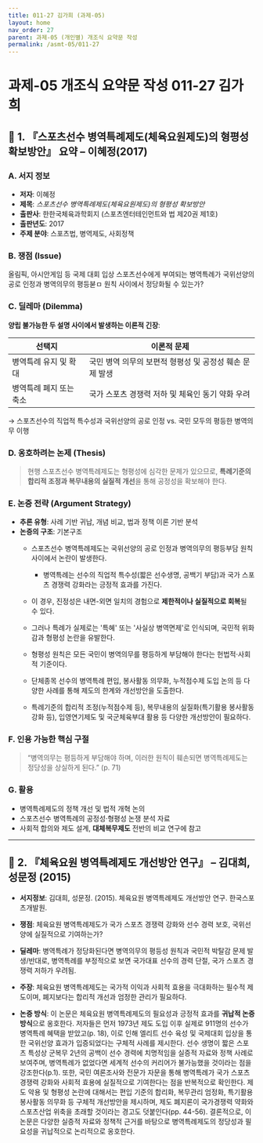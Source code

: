 ```yaml
---
title: 011-27 김가희 (과제-05)
layout: home
nav_order: 27
parent: 과제-05 (개인별) 개조식 요약문 작성
permalink: /asmt-05/011-27
---
```


# 과제-05 개조식 요약문 작성 011-27 김가희 

## 📘 1. 『스포츠선수 병역특례제도(체육요원제도)의 형평성 확보방안』 요약 – 이혜정(2017)
### A. 서지 정보  
- **저자**: 이혜정  
- **제목**: *스포츠선수 병역특례제도(체육요원제도)의 형평성 확보방안*  
- **출판사**: 한한국체육과학회지 (스포츠엔터테인먼트와 법 제20권 제1호)  
- **출판년도**: 2017
- **주제 분야**: 스포츠법, 병역제도, 사회정책 


### B. 쟁점 (Issue)  
올림픽, 아시안게임 등 국제 대회 입상 스포츠선수에게 부여되는 병역특례가 국위선양의 공로 인정과 병역의무의 평등붇ㅁ 원칙 사이에서 정당화될 수 있는가? 


### C. 딜레마 (Dilemma)  
**양립 불가능한 두 설명 사이에서 발생하는 이론적 긴장**:

| 선택지 | 이론적 문제 |
|--------|-------------|
| 병역특례 유지 및 확대 | 국민 병역 의무의 보편적 형평성 및 공정성 훼손 문제 발생 |
| 병역특례 폐지 또는 축소 | 국가 스포츠 경쟁력 저하 및 체육인 동기 약화 우려 |

→ 스포츠선수의 직업적 특수성과 국위선양의 공로 인정 vs. 국민 모두의 평등한 병역의무 이행


### D. 옹호하려는 논제 (Thesis)  
> 현행 스포츠선수 병역특례제도는 형평성에 심각한 문제가 있으므로, **특례기준의 합리적 조정과 복무내용의 실질적 개선**을 통해 공정성을 확보해야 한다. 

### E. 논증 전략 (Argument Strategy)  
- **추론 유형**: 사례 기반 귀납, 개념 비교, 법과 정책 이론 기반 분석  
- **논증의 구조**:
  기본구조
  - 스포츠선수 병역특례제도는 국위선양의 공로 인정과 병역의무의 평등부담 원칙 사이에서 논란이 발생한다.  
    - 병역특례는 선수의 직업적 특수성(짧은 선수생명, 공백기 부담)과 국가 스포츠 경쟁력 강화라는 긍정적 효과를 가진다.  
  - 이 경우, 진정성은 내면-외면 일치의 경험으로 **제한적이나 실질적으로 회복**될 수 있다.  
  - 그러나 특례가 실제로는 '특혜' 또는 '사실상 병역면제'로 인식되며, 국민적 위화감과 형평성 논란을 유발한다.

  - 형평성 원칙은 모든 국민이 병역의무를 평등하게 부담해야 한다는 헌법적·사회적 기준이다.  
  - 단체종목 선수의 병역특례 편입, 봉사활동 의무화, 누적점수제 도입 논의 등 다양한 사례를 통해 제도의 한계와 개선방안을 도출한다.    
  - 특례기준의 합리적 조정(누적점수제 등), 복무내용의 실질화(특기활용 봉사활동 강화 등), 입영연기제도 및 국군체육부대 활용 등 다양한 개선방안이 필요하다.


### F. 인용 가능한 핵심 구절
> “병역의무는 평등하게 부담해야 하며, 이러한 원칙이 훼손되면 병역특례제도는 정당성을 상실하게 된다.” (p. 71)  


### G. 활용
- 병역특례제도의 정책 개선 및 법적 개혁 논의
- 스포츠선수 병역특례의 공정성·형평성 논쟁 분석 자료  
- 사회적 합의와 제도 설계, **대체복무제도** 전반의 비교 연구에 참고

---

## 📘 2. 『체육요원 병역특례제도 개선방안 연구』 – 김대희, 성문정 (2015)

- **서지정보**: 김대희, 성문정. (2015). 체육요원 병역특례제도 개선방안 연구. 한국스포츠개발원.

- **쟁점**: 체육요원 병역특례제도가 국가 스포츠 경쟁력 강화와 선수 경력 보호, 국위선양에 실질적으로 기여하는가?  
- **딜레마**: 병역특례가 정당화된다면 병역의무의 평등성 원칙과 국민적 박탈감 문제 발생/반대로, 병역특례를 부정적으로 보면 국가대표 선수의 경력 단절, 국가 스포츠 경쟁력 저하가 우려됨.  
- **주장**: 체육요원 병역특례제도는 국가적 이익과 사회적 효용을 극대화하는 필수적 제도이며, 폐지보다는 합리적 개선과 엄정한 관리가 필요하다. 
- **논증 방식**: 이 논문은 체육요원 병역특례제도의 필요성과 긍정적 효과를 **귀납적 논증 방식**으로 옹호한다. 저자들은 먼저 1973년 제도 도입 이후 실제로 911명의 선수가 병역특례 혜택을 받았고(p. 18), 이로 인해 엘리트 선수 육성 및 국제대회 입상을 통한 국위선양 효과가 입증되었다는 구체적 사례를 제시한다. 선수 생명이 짧은 스포츠 특성상 군복무 2년의 공백이 선수 경력에 치명적임을 실증적 자료와 정책 사례로 보여주며, 병역특례가 없었다면 세계적 선수의 커리어가 불가능했을 것이라는 점을 강조한다(p.1). 또한, 국민 여론조사와 전문가 자문을 통해 병역특례가 국가 스포츠 경쟁력 강화와 사회적 효용에 실질적으로 기여한다는 점을 반복적으로 확인한다. 제도 악용 및 형평성 논란에 대해서는 편입 기준의 합리화, 복무관리 엄정화, 특기활용 봉사활동 의무화 등 구체적 개선방안을 제시하며, 제도 폐지론이 국가경쟁력 약화와 스포츠산업 위축을 초래할 것이라는 경고도 덧붙인다(pp. 44-56). 결론적으로, 이 논문은 다양한 실증적 자료와 정책적 근거를 바탕으로 병역특례제도의 정당성과 필요성을 귀납적으로 논리적으로 옹호한다.





